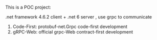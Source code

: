 This is a POC project:

.net framework 4.6.2 client + .net 6 server , use grpc to communicate

1. Code-First: protobuf-net.Grpc code-first development
2. gRPC-Web: official grpc-Web contract-first development